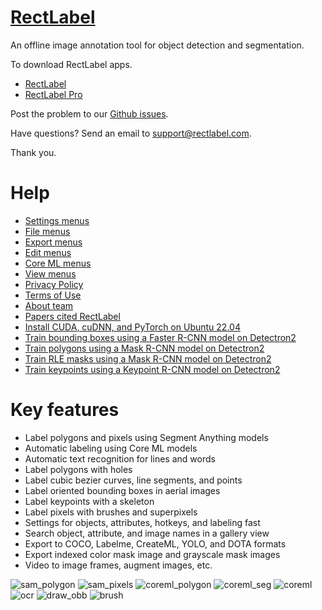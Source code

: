 # [RectLabel](https://rectlabel.com)
An offline image annotation tool for object detection and segmentation.

To download RectLabel apps.
- [RectLabel](https://apps.apple.com/app/id1210181730)
- [RectLabel Pro](https://apps.apple.com/app/id1490990105)

Post the problem to our [Github issues](https://github.com/ryouchinsa/Rectlabel-support/issues).

Have questions? Send an email to support@rectlabel.com.

Thank you.

# Help
- [Settings menus](https://rectlabel.com/settings)
- [File menus](https://rectlabel.com/file)
- [Export menus](https://rectlabel.com/export)
- [Edit menus](https://rectlabel.com/edit)
- [Core ML menus](https://rectlabel.com/coreml)
- [View menus](https://rectlabel.com/view)
- [Privacy Policy](https://rectlabel.com/privacy)
- [Terms of Use](https://rectlabel.com/terms)
- [About team](https://rectlabel.com/about)
- [Papers cited RectLabel](https://rectlabel.com/papers)
- [Install CUDA, cuDNN, and PyTorch on Ubuntu 22.04](https://rectlabel.com/pytorch)
- [Train bounding boxes using a Faster R-CNN model on Detectron2](https://rectlabel.com/detectron2_box)
- [Train polygons using a Mask R-CNN model on Detectron2](https://rectlabel.com/detectron2_polygon)
- [Train RLE masks using a Mask R-CNN model on Detectron2](https://rectlabel.com/detectron2_rle)
- [Train keypoints using a Keypoint R-CNN model on Detectron2](https://rectlabel.com/detectron2_keypoints)

# Key features
- Label polygons and pixels using Segment Anything models
- Automatic labeling using Core ML models
- Automatic text recognition for lines and words
- Label polygons with holes
- Label cubic bezier curves, line segments, and points
- Label oriented bounding boxes in aerial images
- Label keypoints with a skeleton
- Label pixels with brushes and superpixels
- Settings for objects, attributes, hotkeys, and labeling fast
- Search object, attribute, and image names in a gallery view
- Export to COCO, Labelme, CreateML, YOLO, and DOTA formats
- Export indexed color mask image and grayscale mask images
- Video to image frames, augment images, etc.

![sam_polygon](https://github.com/ryouchinsa/ryouchinsa.github.io/assets/1954306/a1139449-92b7-44d3-a3a9-50c33c25d254)
![sam_pixels](https://github.com/ryouchinsa/ryouchinsa.github.io/assets/1954306/7693da50-f858-4c43-a09b-ade8c4a12164)
![coreml_polygon](https://github.com/ryouchinsa/ryouchinsa.github.io/assets/1954306/084fe920-a4ae-44c4-97a1-94893599bf59)
![coreml_seg](https://github.com/ryouchinsa/ryouchinsa.github.io/assets/1954306/3dda2be6-a9e3-4410-a0ca-384e20f3ba93)
![coreml](https://github.com/ryouchinsa/ryouchinsa.github.io/assets/1954306/015020e5-8dbb-4816-87ef-2fc89e432f59)
![ocr](https://github.com/ryouchinsa/ryouchinsa.github.io/assets/1954306/2ee92134-1733-4686-8453-b7d5949b2b20)
![draw_obb](https://github.com/ryouchinsa/ryouchinsa.github.io/assets/1954306/4728acdd-63d4-4cc3-97db-a6257221ce43)
![brush](https://github.com/ryouchinsa/ryouchinsa.github.io/assets/1954306/9a28eb81-8376-495f-b5f7-2a696270be77)
